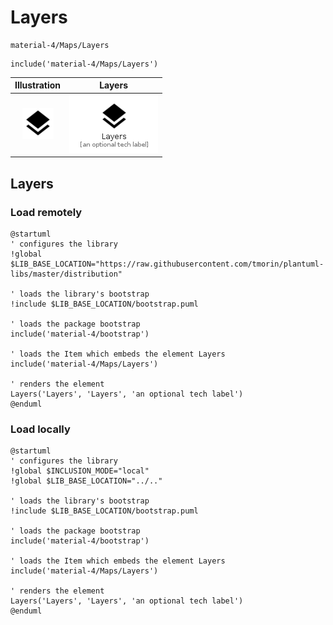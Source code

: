 # Layers


```text
material-4/Maps/Layers
```

```text
include('material-4/Maps/Layers')
```



| Illustration | Layers |
| :---: | :---: |
| ![illustration for Illustration](../../material-4/Maps/Layers.png) | ![illustration for Layers](../../material-4/Maps/Layers.Local.png) |




## Layers

### Load remotely
```plantuml
@startuml
' configures the library
!global $LIB_BASE_LOCATION="https://raw.githubusercontent.com/tmorin/plantuml-libs/master/distribution"

' loads the library's bootstrap
!include $LIB_BASE_LOCATION/bootstrap.puml

' loads the package bootstrap
include('material-4/bootstrap')

' loads the Item which embeds the element Layers
include('material-4/Maps/Layers')

' renders the element
Layers('Layers', 'Layers', 'an optional tech label')
@enduml
```

### Load locally
```plantuml
@startuml
' configures the library
!global $INCLUSION_MODE="local"
!global $LIB_BASE_LOCATION="../.."

' loads the library's bootstrap
!include $LIB_BASE_LOCATION/bootstrap.puml

' loads the package bootstrap
include('material-4/bootstrap')

' loads the Item which embeds the element Layers
include('material-4/Maps/Layers')

' renders the element
Layers('Layers', 'Layers', 'an optional tech label')
@enduml
```

